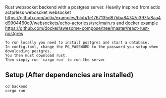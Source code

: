Rust websocket backend with a postgres server.
Heavily inspired from actix actprless weboscket websocket https://github.com/actix/examples/blob/1e1767135d87bba84747c397fa8aa4d9904460c9/websockets/echo-actorless/src/main.rs
and docker example https://github.com/docker/awesome-compose/tree/master/react-rust-postgres
```
To run locally you need to install postgres and start a database.
In config.toml, change the PG_PASSWORD to the password you setup when downloading postgres.
You then must download rust. 
Then simply run `cargo run` to run the server
```
## Setup (After dependencies are installed)
```
cd backend
cargo run
```